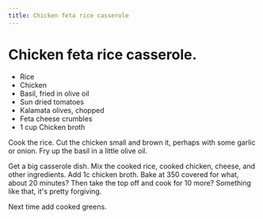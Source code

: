```yaml
---
title: Chicken feta rice casserole
---
```

# Chicken feta rice casserole.

* Rice
* Chicken
* Basil, fried in olive oil
* Sun dried tomatoes
* Kalamata olives, chopped
* Feta cheese crumbles
* 1 cup Chicken broth

Cook the rice. Cut the chicken small and brown it, perhaps
with some garlic or onion. Fry up the basil in a little 
olive oil.

Get a big casserole dish. Mix the cooked rice, cooked chicken, cheese,
and other ingredients. Add 1c chicken broth. Bake at 350 covered 
for what, about 20 minutes? Then take the top off and cook for 10 more?
Something like that, it's pretty forgiving.

Next time add cooked greens.
